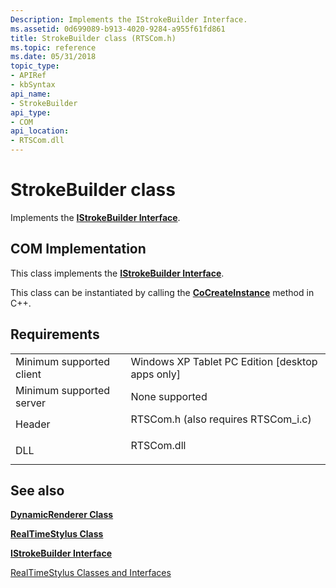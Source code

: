 ```yaml
---
Description: Implements the IStrokeBuilder Interface.
ms.assetid: 0d699089-b913-4020-9284-a955f61fd861
title: StrokeBuilder class (RTSCom.h)
ms.topic: reference
ms.date: 05/31/2018
topic_type: 
- APIRef
- kbSyntax
api_name: 
- StrokeBuilder
api_type: 
- COM
api_location: 
- RTSCom.dll
---
```


# StrokeBuilder class

Implements the [**IStrokeBuilder Interface**](/windows/desktop/api/RTSCom/nn-rtscom-istrokebuilder).

## COM Implementation

This class implements the [**IStrokeBuilder Interface**](/windows/desktop/api/RTSCom/nn-rtscom-istrokebuilder).

This class can be instantiated by calling the [**CoCreateInstance**](https://msdn.microsoft.com/en-us/library/ms686615(v=VS.85).aspx) method in C++.

## Requirements



|                                     |                                                                                                                 |
|-------------------------------------|-----------------------------------------------------------------------------------------------------------------|
| Minimum supported client<br/> | Windows XP Tablet PC Edition \[desktop apps only\]<br/>                                                   |
| Minimum supported server<br/> | None supported<br/>                                                                                       |
| Header<br/>                   | <dl> <dt>RTSCom.h (also requires RTSCom\_i.c)</dt> </dl> |
| DLL<br/>                      | <dl> <dt>RTSCom.dll</dt> </dl>                           |



## See also

<dl> <dt>

[**DynamicRenderer Class**](https://msdn.microsoft.com/en-us/library/ms701168(v=VS.85).aspx)
</dt> <dt>

[**RealTimeStylus Class**](realtimestylus-class.md)
</dt> <dt>

[**IStrokeBuilder Interface**](/windows/desktop/api/RTSCom/nn-rtscom-istrokebuilder)
</dt> <dt>

[RealTimeStylus Classes and Interfaces](realtimestylus-classes-and-interfaces.md)
</dt> </dl>

 

 




